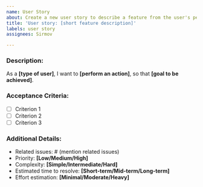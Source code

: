 ```yaml
---
name: User Story
about: Create a new user story to describe a feature from the user's perspective
title: 'User story: [short feature description]'
labels: user story
assignees: Sirmov

---
```


### Description:
As a **[type of user]**, I want to **[perform an action]**, so that **[goal to be achieved]**.

### Acceptance Criteria:
- [ ] Criterion 1
- [ ] Criterion 2
- [ ] Criterion 3

### Additional Details:
- Related issues: # (mention related issues)
- Priority: **[Low/Medium/High]**
- Complexity: **[Simple/Intermediate/Hard]**
- Estimated time to resolve: **[Short-term/Mid-term/Long-term]**
- Effort estimation: **[Minimal/Moderate/Heavy]**
